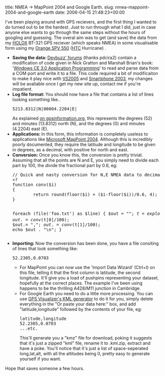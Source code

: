 title: NMEA -> MapPoint 2004 and Google Earth.
slug: nmea-mappoint-2004-and-google-earth
date: 2006-04-15 21:48:23+00:00

I've been playing around with GPS recievers, and the first thing I wanted to do turned out to be the hardest. Just to run through what I did, just in case anyone else wants to go through the same steps without the hours of googling and guessing. The overal aim was to get (and save) the data from my <a href="http://www.holox.co.uk/">HOLOX</a> BT-321 GPS reciever (which speaks NMEA) in some visualisable form using my <a href="http://shop.orange.co.uk/shop/show/handset/orange_spv_c550">Orange SPV 550</a> (<a href="http://www.htc.com.tw/">HTC</a> Hurricane) .
<ul>
	<li><strong>Saving the data: </strong> <a href="http://forums.devbuzz.com/tm.asp?m=37214&p=1&tmode=1">Devbuzz' forums</a> (thanks pdcira2) contain a modification of code given in Nick Gratton and Marshall Brian's book: '<a href="http://www.amazon.co.uk/gp/product/0130255920/202-6642317-1504635?v=glance&n=283155">Windows CE 3.0 Application Programming</a>' to read and parse data from a COM port and write it to a file. This code required a bit of modificaiton to make it play nice with <a href="http://msdn.microsoft.com/vstudio/">VS2005</a> and <a href="http://www.microsoft.com/windowsmobile/smartphone/default.mspx">Smartphone 2003</a>, my changes will be avaliable once I get my new site up, contact me if you're impatient.</li>
	<li><strong>Log file format: </strong> You should now have a file that contains a list of lines looking something like.. 
<pre>
5213.8312|N|00004.2204|E|
</pre>
As explained <a href="http://www.gpsinformation.org/dale/nmea.htm#RMC">on gpsinformation.org</a>, this represents the degrees (52) and minutes (13.8312) north (N), and the degrees (0) and minutes (4.2204) east (E).
</li>
	<li><strong>Applications: </strong> In this form, this information is completely useless to applications like <a href="http://www.microsoft.com/mappoint/default.mspx">Microsoft MapPoint 2004</a>. Although this is incredibly poorly documented, they require the latitude and longitude to be given in degrees, as a decimal, with positive for north and east.</li>
	<li><strong>Conversion: </strong> Once you know this, the conversion is pretty trivial. Assuming that all the points are N and E, you simply need to divide each part by 100, the divide the fractional part by 0.6, eg:
<pre>
// Quick and nasty conversion for N,E NMEA data to decimal degrees.
&lt;?
function conv($i)
{
        return round(floor($i) + ($i-floor($i))/0.6, 4);
}

foreach (file('foo.txt') as $line)
{
        $out = "";
        $t=explode('|N|', str_replace('|E|', '', trim($line)));
        $out.= conv($t[0]/100);
        $out.= ",";
        $out.= conv($t[1]/100);
        echo $out . "\n";
}
</pre></li>
	<li><strong>Importing: </strong> Now the conversion has been done, you have a file consiting of lines that look something like:
<pre>
52.2305,0.0703
</pre>
<ul>	<li>For MapPoint you can now use the 'Import Data Wizard' (Ctrl+I) on this file, telling it that the first column is latitude, the second longitude. It'll give you a load of pushpins representing your dataset, hopefully at the correct places. The example I've been using happens to be the thrilling A428/M11 junction in Cambridge.</li>
	<li>For Google Earth you need to do a little more processing. You can use <a href="http://www.gpsvisualizer.com/map?form=googleearth">GPS Visualizer's KML generator</a> to do it for you, simply delete everything in the "Or paste your data here:" box, and add "latitude,longitude" followed by the contents of your file, eg:
<pre>
latitude,longitude
52.2305,0.0703
...etc.
</pre>
This'll generate you a "kmz" file for download, poking it suggests that it's just a zipped "kml" file, rename it to .kml.zip, extract and have a poke.
You'll notice that it's just a list of space-seperated long,lat,alt, with all the altitudes being 0, pretty easy to generate yourself if you want.
</li>
</ul></li></ul>

Hope that saves someone a few hours.
